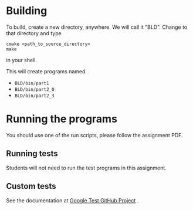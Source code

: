 # Building

To build, create a new directory, anywhere. We will call it "BLD".
Change to that directory and type

```
cmake <path_to_source_directory>
make
```
in your shell.

This will create programs named
* `BLD/bin/part1`
* `BLD/bin/part2_0`
* `BLD/bin/part2_3`

# Running the programs

You should use one of the run scripts, please follow the assignment PDF.

## Running tests

Students will not need to run the test programs in this assignment.

## Custom tests

See the documentation at [Google Test GitHub Project](https://github.com/google/googletest) .

